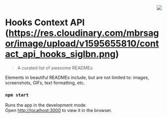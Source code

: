 <img src="icon.png" align="right" />

# Hooks Context API (https://res.cloudinary.com/mbrsagor/image/upload/v1595655810/contact_api_hooks_siglbn.png)
> A curated list of awesome READMEs

Elements in beautiful READMEs include, but are not limited to: images, screenshots, GIFs, text formatting, etc.


### `npm start`

Runs the app in the development mode.<br />
Open [http://localhost:3000](http://localhost:3000) to view it in the browser.

